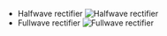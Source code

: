 - Halfwave rectifier
![Halfwave rectifier](https://github.com/prathipatisupriya/stepin-halfwave-fullwave/blob/b28c02373576448832f38e378c99f8fc7d7769e0/5_image/HALF-WAVE-AND-FULL-WAVE-RECTIFIER-FIG-1-compressor.jpg)
- Fullwave rectifier
![Fullwave rectifier](https://github.com/prathipatisupriya/stepin-halfwave-fullwave/blob/a116b6b2b6db42e93e2d96aa447e4e7b38d3c417/5_image/Center-Tapped-Full-Wave-Rectifier-Circuit-Diagram.jpg)
